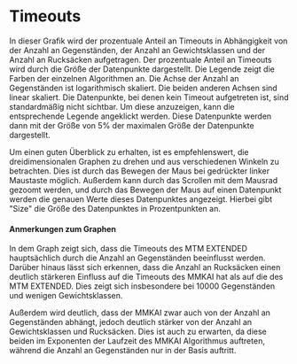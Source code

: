 # Timeouts

In dieser Grafik wird der prozentuale Anteil an Timeouts in Abhängigkeit von der Anzahl an Gegenständen, der Anzahl an
Gewichtsklassen und der Anzahl an Rucksäcken aufgetragen. Der prozentuale Anteil an Timeouts wird durch die Größe der
Datenpunkte dargestellt. Die Legende zeigt die Farben der einzelnen Algorithmen an. Die Achse der Anzahl an Gegenständen
ist logarithmisch skaliert. Die beiden anderen Achsen sind linear skaliert. Die Datenpunkte, bei denen kein Timeout
aufgetreten ist, sind standardmäßig nicht sichtbar. Um diese anzuzeigen, kann die entsprechende Legende angeklickt
werden. Diese Datenpunkte werden dann mit der Größe von $5\%$ der maximalen Größe der Datenpunkte dargestellt.

Um einen guten Überblick zu erhalten, ist es empfehlenswert, die dreidimensionalen Graphen zu drehen und aus verschiedenen
Winkeln zu betrachten. Dies ist durch das Bewegen der Maus bei gedrückter linker Maustaste möglich. Außerdem kann durch
das Scrollen mit dem Mausrad gezoomt werden, und durch das Bewegen der Maus auf einen Datenpunkt werden die genauen Werte
dieses Datenpunktes angezeigt. Hierbei gibt "Size" die Größe des Datenpunktes in Prozentpunkten an.

#### Anmerkungen zum Graphen

In dem Graph zeigt sich, dass die Timeouts des MTM EXTENDED hauptsächlich durch die Anzahl an Gegenständen beeinflusst
werden. Darüber hinaus lässt sich erkennen, dass die Anzahl an Rucksäcken einen deutlich stärkeren Einfluss auf die
Timeouts des MMKAI hat als auf die des MTM EXTENDED. Dies zeigt sich insbesondere bei $10000$ Gegenständen und wenigen
Gewichtsklassen. 

Außerdem wird deutlich, dass der MMKAI zwar auch von der Anzahl an Gegenständen abhängt, jedoch deutlich stärker von der
Anzahl an Gewichtsklassen und Rucksäcken. Dies ist auch zu erwarten, da diese beiden im Exponenten der Laufzeit des
MMKAI Algorithmus auftreten, während die Anzahl an Gegenständen nur in der Basis auftritt.
